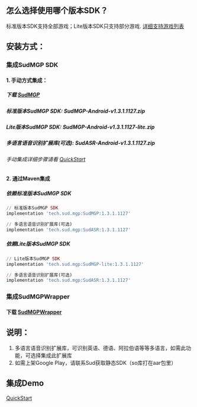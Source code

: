 ## 怎么选择使用哪个版本SDK？
标准版本SDK支持全部游戏；Lite版本SDK只支持部分游戏. [详细支持游戏列表](https://docs.sud.tech/zh-CN/app/Client/StartUp.html)

## 安装方式：
### 集成SudMGP SDK
#### 1. 手动方式集成：
##### 下载 [SudMGP](https://github.com/SudTechnology/sud-mgp-android/releases)
##### 标准版本SudMGP SDK: SudMGP-Android-v1.3.1.1127.zip
##### Lite版本SudMGP SDK: SudMGP-Android-v1.3.1.1127-lite.zip
##### 多语言语音识别扩展库(可选): SudASR-Android-v1.3.1.1127.zip
###### 手动集成详细步骤请看 [QuickStart](https://github.com/SudTechnology/hello-sud-plus-android/blob/master/project/QuickStart/README.md)
#### 2. 通过Maven集成
##### 依赖标准版本SudMGP SDK
```ruby
// 标准版本SudMGP SDK
implementation 'tech.sud.mgp:SudMGP:1.3.1.1127'

// 多语言语音识别扩展库(可选)
implementation 'tech.sud.mgp:SudASR:1.3.1.1127'
```
##### 依赖Lite版本SudMGP SDK
```ruby
// Lite版本SudMGP SDK
implementation 'tech.sud.mgp:SudMGP-lite:1.3.1.1127'

// 多语言语音识别扩展库(可选)
implementation 'tech.sud.mgp:SudASR:1.3.1.1127'
```
### 集成SudMGPWrapper
#### 下载 [SudMGPWrapper](https://github.com/SudTechnology/hello-sud-plus-android/tree/master/project/SudMGPWrapper)

## 说明：  
1. 多语言语音识别扩展库，可识别英语、德语、阿拉伯语等等多语言，如需此功能，可选择集成此扩展库   
2. 如需上架Google Play，请联系Sud获取静态SDK（so库打在aar包里）

## 集成Demo
[QuickStart](https://github.com/SudTechnology/hello-sud-plus-android/blob/master/project/QuickStart/README.md)
